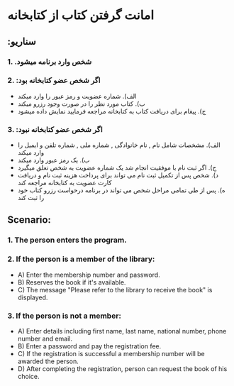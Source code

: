 # امانت گرفتن کتاب از کتابخانه

## **:سناریو**

### 1.  .شخص وارد برنامه میشود
### 2.  :اگر شخص عضو کتابخانه بود
 - الف).  شماره عضویت و رمز عبور را وارد میکند  
 - ب).  کتاب مورد نظر را در صورت وجود رزرو میکند
 - ج).  پیغام برای دریافت کتاب به کتابخانه مراجعه فرمایید نمایش داده میشود

### 3.  :اگر شخص عضو کتابخانه نبود
- الف).  مشخصات شامل نام , نام خانوادگی , شماره ملی ,  شماره تلفن و ایمیل را وارد میکند
- ب).  یک رمز عبور وارد میکند
- ج).  اگر ثبت نام با موفقیت انجام شد یک شماره عضویت به شخص تعلق میگیرد
- د).  شخص پس از تکمیل ثبت نام می تواند برای پرداخت هزینه ثبت نام و دریافت کارت عضویت به کتابخانه مراجعه کند
- ه).  پس از طی تمامی مراحل شخص می تواند در برنامه درحواست رزرو کتاب خود را ثبت کند   


## **Scenario:** 
### 1. The person enters the program.
### 2. If the person is a member of the library: 
-  A) Enter the membership number and password.
-  B) Reserves the book if it's available.
-  C) The message "Please refer to the library to receive the book" is displayed. 
### 3. If the person is not a member:
-  A) Enter details including first name, last name, national number, phone number and email. 
-  B) Enter a password and pay the registration fee.
-  C) If the registration is successful   a membership number will be awarded the person. 
-  D) After completing the registration, person can request the book of his choice.
    

                                                                                                                                                                                                                 